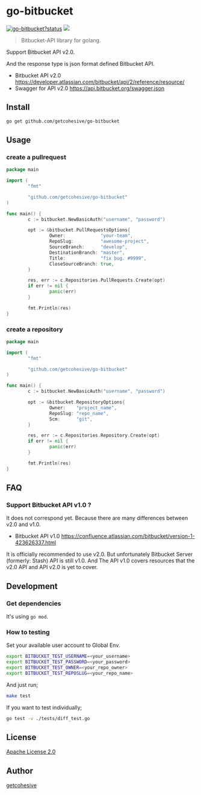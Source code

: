 # go-bitbucket

<a class="repo-badge" href="https://godoc.org/github.com/getcohesive/go-bitbucket"><img src="https://godoc.org/github.com/getcohesive/go-bitbucket?status.svg" alt="go-bitbucket?status"></a>
<a href="https://goreportcard.com/report/github.com/getcohesive/go-bitbucket"><img class="badge" tag="github.com/getcohesive/go-bitbucket" src="https://goreportcard.com/badge/github.com/getcohesive/go-bitbucket"></a>

> Bitbucket-API library for golang.

Support Bitbucket API v2.0.

And the response type is json format defined Bitbucket API.

- Bitbucket API v2.0 <https://developer.atlassian.com/bitbucket/api/2/reference/resource/>
- Swagger for API v2.0 <https://api.bitbucket.org/swagger.json>

## Install

```sh
go get github.com/getcohesive/go-bitbucket
```

## Usage

### create a pullrequest

```go
package main

import (
        "fmt"

        "github.com/getcohesive/go-bitbucket"
)

func main() {
        c := bitbucket.NewBasicAuth("username", "password")

        opt := &bitbucket.PullRequestsOptions{
                Owner:             "your-team",
                RepoSlug:          "awesome-project",
                SourceBranch:      "develop",
                DestinationBranch: "master",
                Title:             "fix bug. #9999",
                CloseSourceBranch: true,
        }

        res, err := c.Repositories.PullRequests.Create(opt)
        if err != nil {
                panic(err)
        }

        fmt.Println(res)
}
```

### create a repository

```go
package main

import (
        "fmt"

        "github.com/getcohesive/go-bitbucket"
)

func main() {
        c := bitbucket.NewBasicAuth("username", "password")

        opt := &bitbucket.RepositoryOptions{
                Owner:    "project_name",
                RepoSlug: "repo_name",
                Scm:      "git",
        }

        res, err := c.Repositories.Repository.Create(opt)
        if err != nil {
                panic(err)
        }

        fmt.Println(res)
}
```

## FAQ

### Support Bitbucket API v1.0 ?

It does not correspond yet. Because there are many differences between v2.0 and v1.0.

- Bitbucket API v1.0 <https://confluence.atlassian.com/bitbucket/version-1-423626337.html>

It is officially recommended to use v2.0.
But unfortunately Bitbucket Server (formerly: Stash) API is still v1.0.
And The API v1.0 covers resources that the v2.0 API and API v2.0 is yet to cover.

## Development

### Get dependencies

It's using `go mod`.

### How to testing

Set your available user account to Global Env.

```sh
export BITBUCKET_TEST_USERNAME=<your_username>
export BITBUCKET_TEST_PASSWORD=<your_password>
export BITBUCKET_TEST_OWNER=<your_repo_owner>
export BITBUCKET_TEST_REPOSLUG=<your_repo_name>
```

And just run;

```sh
make test
```

If you want to test individually;

```sh
go test -v ./tests/diff_test.go
```


## License

[Apache License 2.0](./LICENSE)

## Author

[getcohesive](https://github.com/getcohesive)
